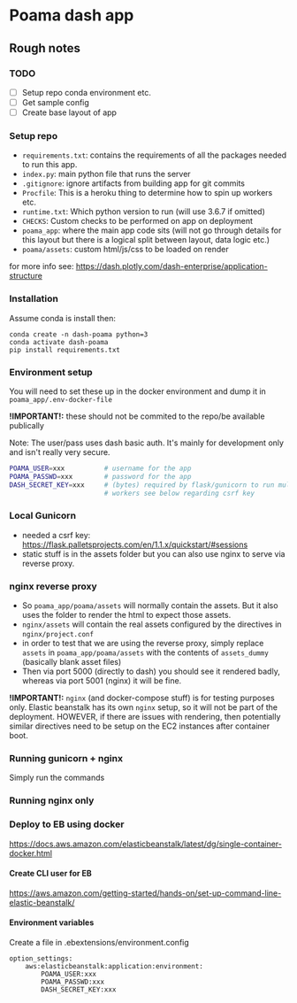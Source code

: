 # Poama dash app


## Rough notes

### TODO

- [ ] Setup repo conda environment etc.
- [ ] Get sample config
- [ ] Create base layout of app

### Setup repo

- `requirements.txt`: contains the requirements of all the packages needed to
  run this app.
- `index.py`: main python file that runs the server
- `.gitignore`: ignore artifacts from building app for git commits
- `Procfile`: This is a heroku thing to determine how to spin up workers etc.
- `runtime.txt`: Which python version to run (will use 3.6.7 if omitted)
- `CHECKS`: Custom checks to be performed on app on deployment
- `poama_app`: where the main app code sits (will not go through details for
  this layout but there is a logical split between layout, data logic etc.)
- `poama/assets`: custom html/js/css to be loaded on render
 
for more info see: https://dash.plotly.com/dash-enterprise/application-structure

### Installation

Assume conda is install then:

```
conda create -n dash-poama python=3
conda activate dash-poama
pip install requirements.txt
```

### Environment setup

You will need to set these up in the docker environment and dump it in
`poama_app/.env-docker-file` 

**!IMPORTANT!:** these should not be commited to the repo/be available
publically

Note: The user/pass uses dash basic auth. It's mainly for development only and
isn't really very secure.

```bash
POAMA_USER=xxx          # username for the app
POAMA_PASSWD=xxx        # password for the app
DASH_SECRET_KEY=xxx     # (bytes) required by flask/gunicorn to run multiple
                        # workers see below regarding csrf key
```

### Local Gunicorn

- needed a csrf key: https://flask.palletsprojects.com/en/1.1.x/quickstart/#sessions
- static stuff is in the assets folder but you can also use nginx to serve via
  reverse proxy.

### nginx reverse proxy

- So `poama_app/poama/assets` will normally contain the assets. But it also
  uses the folder to render the html to expect those assets.
- `nginx/assets` will contain the real assets configured by the directives in
  `nginx/project.conf`
- in order to test that we are using the reverse proxy, simply replace `assets`
  in `poama_app/poama/assets` with the contents of `assets_dummy` (basically
  blank asset files)
- Then via port 5000 (directly to dash) you should see it rendered badly,
  whereas via port 5001 (nginx) it will be fine.

**!IMPORTANT!:** `nginx` (and docker-compose stuff) is for testing purposes
only.  Elastic beanstalk has its own `nginx` setup, so it will not be part of
the deployment. HOWEVER, if there are issues with rendering, then potentially
similar directives need to be setup on the EC2 instances after container boot.

### Running gunicorn + nginx

Simply run the commands 

### Running nginx only

### Deploy to EB using docker

https://docs.aws.amazon.com/elasticbeanstalk/latest/dg/single-container-docker.html


#### Create CLI user for EB
https://aws.amazon.com/getting-started/hands-on/set-up-command-line-elastic-beanstalk/

#### Environment variables
Create a file in  .ebextensions/environment.config
```
option_settings:
    aws:elasticbeanstalk:application:environment:
        POAMA_USER:xxx
        POAMA_PASSWD:xxx
        DASH_SECRET_KEY:xxx
```
